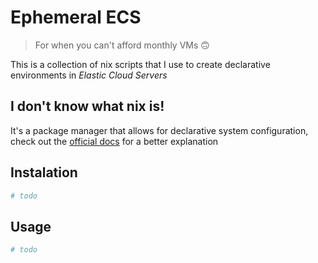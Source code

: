 # Ephemeral ECS

> For when you can't afford monthly VMs 🙃 

This is a collection of nix scripts that I use to create declarative environments in *Elastic Cloud Servers*

## I don't know what nix is!

It's a package manager that allows for declarative system configuration, check out the [official docs](https://nixos.org/) for a better explanation

## Instalation

``` sh
# todo
```

## Usage

``` sh
# todo
```

